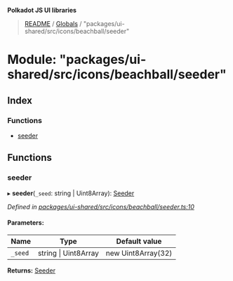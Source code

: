 **Polkadot JS UI libraries**

> [README](../README.md) / [Globals](../globals.md) / "packages/ui-shared/src/icons/beachball/seeder"

# Module: "packages/ui-shared/src/icons/beachball/seeder"

## Index

### Functions

* [seeder](_packages_ui_shared_src_icons_beachball_seeder_.md#seeder)

## Functions

### seeder

▸ **seeder**(`_seed`: string \| Uint8Array): [Seeder](_packages_ui_shared_src_icons_beachball_types_.md#seeder)

*Defined in [packages/ui-shared/src/icons/beachball/seeder.ts:10](https://github.com/polkadot-js/ui/blob/678d4dc5/packages/ui-shared/src/icons/beachball/seeder.ts#L10)*

#### Parameters:

Name | Type | Default value |
------ | ------ | ------ |
`_seed` | string \| Uint8Array | new Uint8Array(32) |

**Returns:** [Seeder](_packages_ui_shared_src_icons_beachball_types_.md#seeder)
